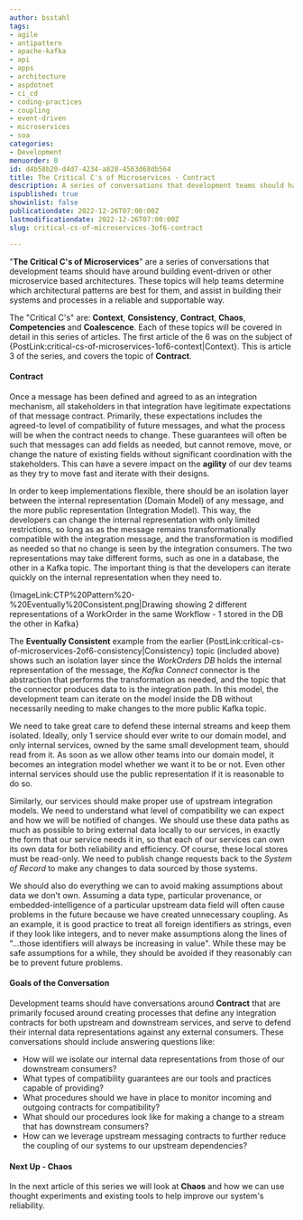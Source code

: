 ```yaml
---
author: bsstahl
tags:
- agile
- antipattern
- apache-kafka
- api
- apps
- architecture
- aspdotnet
- ci_cd
- coding-practices
- coupling
- event-driven
- microservices
- soa
categories:
- Development
menuorder: 0
id: d4b58b20-d4d7-4234-a828-4563d68db564
title: The Critical C's of Microservices - Contract
description: A series of conversations that development teams should have around building event driven or microservice architectures
ispublished: true
showinlist: false
publicationdate: 2022-12-26T07:00:00Z
lastmodificationdate: 2022-12-26T07:00:00Z
slug: critical-cs-of-microservices-3of6-contract

---
```

&quot;**The Critical C's of Microservices**&quot; are a series of conversations that development teams should have around building event-driven or other microservice based architectures. These topics will help teams determine which architectural patterns are best for them, and assist in building their systems and processes in a reliable and supportable way.

The &quot;Critical C's&quot; are: **Context**, **Consistency**, **Contract**, **Chaos**, **Competencies** and **Coalescence**. Each of these topics will be covered in detail in this series of articles. The first article of the 6 was on the subject of {PostLink:critical-cs-of-microservices-1of6-context|Context}. This is article 3 of the series, and covers the topic of **Contract**.

#### Contract

Once a message has been defined and agreed to as an integration mechanism, all stakeholders in that integration have legitimate expectations of that message contract. Primarily, these expectations includes the agreed-to level of compatibility of future messages, and what the process will be when the contract needs to change. These guarantees will often be such that messages can add fields as needed, but cannot remove, move, or change the nature of existing fields without significant coordination with the stakeholders. This can have a severe impact on the **agility** of our dev teams as they try to move fast and iterate with their designs.

In order to keep implementations flexible, there should be an isolation layer between the internal representation (Domain Model) of any message, and the more public representation (Integration Model). This way, the developers can change the internal representation with only limited restrictions, so long as as the message remains transformationally compatible with the integration message, and the transformation is modified as needed so that no change is seen by the integration consumers. The two representations may take different forms, such as one in a database, the other in a Kafka topic. The important thing is that the developers can iterate quickly on the internal representation when they need to.

{ImageLink:CTP%20Pattern%20-%20Eventually%20Consistent.png|Drawing showing 2 different representations of a WorkOrder in the same Workflow - 1 stored in the DB the other in Kafka}

The **Eventually Consistent** example from the earlier {PostLink:critical-cs-of-microservices-2of6-consistency|Consistency} topic (included above) shows such an isolation layer since the *WorkOrders DB* holds the internal representation of the message, the *Kafka Connect* connector is the abstraction that performs the transformation as needed, and the topic that the connector produces data to is the integration path. In this model, the development team can iterate on the model inside the DB without necessarily needing to make changes to the more public Kafka topic.

We need to take great care to defend these internal streams and keep them isolated. Ideally, only 1 service should ever write to our domain model, and only internal services, owned by the same small development team, should read from it. As soon as we allow other teams into our domain model, it becomes an integration model whether we want it to be or not. Even other internal services should use the public representation if it is reasonable to do so.

Similarly, our services should make proper use of upstream integration models. We need to understand what level of compatibility we can expect and how we will be notified of changes. We should use these data paths as much as possible to bring external data locally to our services, in exactly the form that our service needs it in, so that each of our services can own its own data for both reliability and efficiency. Of course, these local stores must be read-only. We need to publish change requests back to the *System of Record* to make any changes to data sourced by those systems.

We should also do everything we can to avoid making assumptions about data we don't own. Assuming a data type, particular provenance, or embedded-intelligence of a particular upstream data field will often cause problems in the future because we have created unnecessary coupling. As an example, it is good practice to treat all foreign identifiers as strings, even if they look like integers, and to never make assumptions along the lines of "...those identifiers will always be increasing in value". While these may be safe assumptions for a while, they should be avoided if they reasonably can be to prevent future problems.

#### Goals of the Conversation

Development teams should have conversations around **Contract** that are primarily focused around creating processes that define any integration contracts for both upstream and downstream services, and serve to defend their internal data representations against any external consumers. These conversations should include answering questions like:

* How will we isolate our internal data representations from those of our downstream consumers?
* What types of compatibility guarantees are our tools and practices capable of providing?
* What procedures should we have in place to monitor incoming and outgoing contracts for compatibility?
* What should our procedures look like for making a change to a stream that has downstream consumers?
* How can we leverage upstream messaging contracts to further reduce the coupling of our systems to our upstream dependencies?

#### Next Up - Chaos

In the next article of this series we will look at **Chaos** and how we can use thought experiments and existing tools to help improve our system's reliability.
